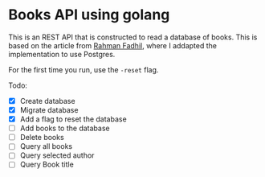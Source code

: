 # Books API using golang

This is an REST API that is constructed to read a database of books. This is based on the article from [Rahman Fadhil](https://blog.logrocket.com/how-to-build-a-rest-api-with-golang-using-gin-and-gorm/), where I addapted the implementation to use Postgres.

For the first time you run, use the `-reset` flag.

Todo:

- [x] Create database
- [x] Migrate database
- [x] Add a flag to reset the database
- [ ] Add books to the database
- [ ] Delete books
- [ ] Query all books
- [ ] Query selected author
- [ ] Query Book title
